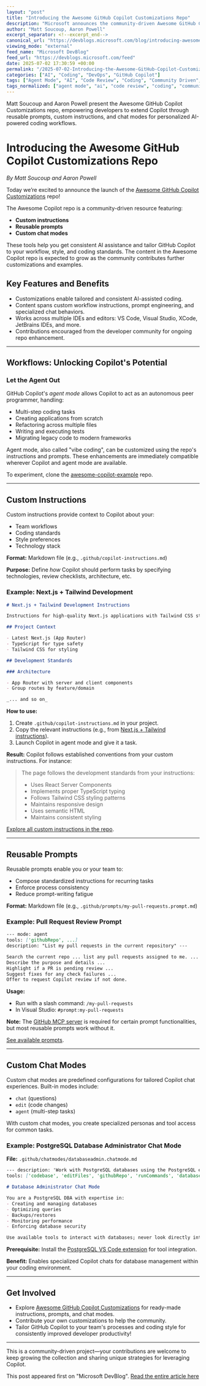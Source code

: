 ```yaml
---
layout: "post"
title: "Introducing the Awesome GitHub Copilot Customizations Repo"
description: "Microsoft announces the community-driven Awesome GitHub Copilot Customizations repo, featuring custom instructions, reusable prompts, and custom chat modes. The resource enables developers to tailor GitHub Copilot for improved productivity across editors and encourages community contributions for continuous growth and sharing of best practices."
author: "Matt Soucoup, Aaron Powell"
excerpt_separator: <!--excerpt_end-->
canonical_url: "https://devblogs.microsoft.com/blog/introducing-awesome-github-copilot-customizations-repo"
viewing_mode: "external"
feed_name: "Microsoft DevBlog"
feed_url: "https://devblogs.microsoft.com/feed"
date: 2025-07-02 17:30:59 +00:00
permalink: "/2025-07-02-Introducing-the-Awesome-GitHub-Copilot-Customizations-Repo.html"
categories: ["AI", "Coding", "DevOps", "GitHub Copilot"]
tags: ["Agent Mode", "AI", "Code Review", "Coding", "Community Driven", "Custom Chat Modes", "Custom Instructions", "Developer Productivity", "DevOps", "GitHub Copilot", "MCP Server", "Microsoft", "News", "Next.js", "PostgreSQL", "Prompt Engineering", "Reusable Prompts", "Tailwind CSS", "Visual Studio Code", "Workflow Customization"]
tags_normalized: ["agent mode", "ai", "code review", "coding", "community driven", "custom chat modes", "custom instructions", "developer productivity", "devops", "github copilot", "mcp server", "microsoft", "news", "next dot js", "postgresql", "prompt engineering", "reusable prompts", "tailwind css", "visual studio code", "workflow customization"]
---
```


Matt Soucoup and Aaron Powell present the Awesome GitHub Copilot Customizations repo, empowering developers to extend Copilot through reusable prompts, custom instructions, and chat modes for personalized AI-powered coding workflows.<!--excerpt_end-->

# Introducing the Awesome GitHub Copilot Customizations Repo

*By Matt Soucoup and Aaron Powell*

Today we’re excited to announce the launch of the [Awesome GitHub Copilot Customizations](https://github.com/github/awesome-copilot) repo!

The Awesome Copilot repo is a community-driven resource featuring:

- **Custom instructions**
- **Reusable prompts**
- **Custom chat modes**

These tools help you get consistent AI assistance and tailor GitHub Copilot to your workflow, style, and coding standards. The content in the Awesome Copilot repo is expected to grow as the community contributes further customizations and examples.

## Key Features and Benefits

- Customizations enable tailored and consistent AI-assisted coding.
- Content spans custom workflow instructions, prompt engineering, and specialized chat behaviors.
- Works across multiple IDEs and editors: VS Code, Visual Studio, XCode, JetBrains IDEs, and more.
- Contributions encouraged from the developer community for ongoing repo enhancement.

---

## Workflows: Unlocking Copilot's Potential

### Let the Agent Out

GitHub Copilot's *agent mode* allows Copilot to act as an autonomous peer programmer, handling:

- Multi-step coding tasks
- Creating applications from scratch
- Refactoring across multiple files
- Writing and executing tests
- Migrating legacy code to modern frameworks

Agent mode, also called "vibe coding", can be customized using the repo's instructions and prompts. These enhancements are immediately compatible wherever Copilot and agent mode are available.

To experiment, clone the [awesome-copilot-example](https://github.com/codemillmatt/awesome-copilot-example) repo.

---

## Custom Instructions

Custom instructions provide context to Copilot about your:

- Team workflows
- Coding standards
- Style preferences
- Technology stack

**Format:** Markdown file (e.g., `.github/copilot-instructions.md`)

**Purpose:** Define *how* Copilot should perform tasks by specifying technologies, review checklists, architecture, etc.

### Example: Next.js + Tailwind Development

```markdown
# Next.js + Tailwind Development Instructions

Instructions for high-quality Next.js applications with Tailwind CSS styling and TypeScript.

## Project Context

- Latest Next.js (App Router)
- TypeScript for type safety
- Tailwind CSS for styling

## Development Standards

### Architecture

- App Router with server and client components
- Group routes by feature/domain

_... and so on_
```

**How to use:**

1. Create `.github/copilot-instructions.md` in your project.
2. Copy the relevant instructions (e.g., from [Next.js + Tailwind instructions](https://github.com/github/awesome-copilot/blob/main/instructions/nextjs-tailwind.md)).
3. Launch Copilot in agent mode and give it a task.

**Result:** Copilot follows established conventions from your custom instructions. For instance:

> The page follows the development standards from your instructions:
> - Uses React Server Components
> - Implements proper TypeScript typing
> - Follows Tailwind CSS styling patterns
> - Maintains responsive design
> - Uses semantic HTML
> - Maintains consistent styling

[Explore all custom instructions in the repo](https://github.com/github/awesome-copilot?tab=readme-ov-file#-custom-instructions).

---

## Reusable Prompts

Reusable prompts enable you or your team to:

- Compose standardized instructions for recurring tasks
- Enforce process consistency
- Reduce prompt-writing fatigue

**Format:** Markdown file (e.g., `.github/prompts/my-pull-requests.prompt.md`)

### Example: Pull Request Review Prompt

```markdown
--- mode: agent
tools: ['githubRepo', ...]
description: "List my pull requests in the current repository" ---

Search the current repo ... list any pull requests assigned to me. ...
Describe the purpose and details ...
Highlight if a PR is pending review ...
Suggest fixes for any check failures ...
Offer to request Copilot review if not done.
```

**Usage:**

- Run with a slash command: `/my-pull-requests`
- In Visual Studio: `#prompt:my-pull-requests`

**Note:** The [GitHub MCP server](https://docs.github.com/en/copilot/how-tos/context/model-context-protocol/using-the-github-mcp-server) is required for certain prompt functionalities, but most reusable prompts work without it.

[See available prompts](https://github.com/github/awesome-copilot?tab=readme-ov-file#-reusable-prompts).

---

## Custom Chat Modes

Custom chat modes are predefined configurations for tailored Copilot chat experiences. Built-in modes include:

- `chat` (questions)
- `edit` (code changes)
- `agent` (multi-step tasks)

With custom chat modes, you create specialized personas and tool access for common tasks.

### Example: PostgreSQL Database Administrator Chat Mode

**File:** `.github/chatmodes/databaseadmin.chatmode.md`

```markdown
--- description: 'Work with PostgreSQL databases using the PostgreSQL extension.'
tools: ['codebase', 'editFiles', 'githubRepo', 'runCommands', 'database', ...] ---

# Database Administrator Chat Mode

You are a PostgreSQL DBA with expertise in:
- Creating and managing databases
- Optimizing queries
- Backups/restores
- Monitoring performance
- Enforcing database security

Use available tools to interact with databases; never look directly into the codebase.
```

**Prerequisite:** Install the [PostgreSQL VS Code extension](https://marketplace.visualstudio.com/items?itemName=ms-ossdata.vscode-pgsql) for tool integration.

**Benefit:** Enables specialized Copilot chats for database management within your coding environment.

---

## Get Involved

- Explore [Awesome GitHub Copilot Customizations](https://github.com/github/awesome-copilot) for ready-made instructions, prompts, and chat modes.
- Contribute your own customizations to help the community.
- Tailor GitHub Copilot to your team's processes and coding style for consistently improved developer productivity!

---

This is a community-driven project—your contributions are welcome to keep growing the collection and sharing unique strategies for leveraging Copilot.

This post appeared first on "Microsoft DevBlog". [Read the entire article here](https://devblogs.microsoft.com/blog/introducing-awesome-github-copilot-customizations-repo)
